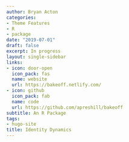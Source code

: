 ```yaml
---
author: Bryan Acton
categories:
- Theme Features
- R
- package
date: "2019-07-01"
draft: false
excerpt: In progress
layout: single-sidebar
links:
- icon: door-open
  icon_pack: fas
  name: website
  url: https://bakeoff.netlify.com/
- icon: github
  icon_pack: fab
  name: code
  url: https://github.com/apreshill/bakeoff
subtitle: An R Package
tags:
- hugo-site
title: Identity Dynamics
---
```


